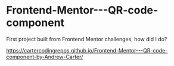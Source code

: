 # Frontend-Mentor---QR-code-component

First project built from Frontend Mentor challenges, how did I do?

https://cartercodingrepos.github.io/Frontend-Mentor---QR-code-component-by-Andrew-Carter/
